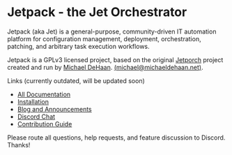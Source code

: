 # Jetpack - the Jet Orchestrator

Jetpack (aka Jet) is a general-purpose, community-driven IT automation platform for configuration management, 
deployment, orchestration, patching, and arbitrary task execution workflows. 

Jetpack is a GPLv3 licensed project, based on the original [Jetporch](https://github.com/jetporch/jetporch) project created and run by [Michael DeHaan](https://home.laserllama.net). [(<michael@michaeldehaan.net>)](mailto:michael@michaeldehaan.net).

Links (currently outdated, will be updated soon)

* [All Documentation](https://www.jetporch.com/)
* [Installation](https://www.jetporch.com/basics/installing-from-source)
* [Blog and Announcements](https://jetporch.substack.com/)
* [Discord Chat](https://www.jetporch.com/community/discord-chat)
* [Contribution Guide](https://www.jetporch.com/community/contributing)

Please route all questions, help requests, and feature discussion to Discord. Thanks!
